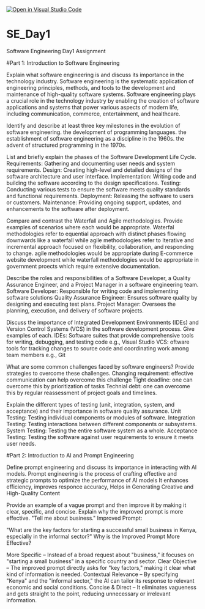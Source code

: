 [![Open in Visual Studio Code](https://classroom.github.com/assets/open-in-vscode-2e0aaae1b6195c2367325f4f02e2d04e9abb55f0b24a779b69b11b9e10269abc.svg)](https://classroom.github.com/online_ide?assignment_repo_id=18417839&assignment_repo_type=AssignmentRepo)
# SE_Day1
Software Engineering Day1 Assignment

#Part 1: Introduction to Software Engineering

Explain what software engineering is and discuss its importance in the technology industry.
Software engineering is the systematic application of engineering principles, methods, and tools to the development and maintenance of high-quality software systems.
Software engineering plays a crucial role in the technology industry by enabling the creation of software applications and systems that power various aspects of modern life, including communication, commerce, entertainment, and healthcare.

Identify and describe at least three key milestones in the evolution of software engineering.
the development of programming languages.
the establishment of software engineering as a discipline in the 1960s.
the advent of structured programming in the 1970s.

List and briefly explain the phases of the Software Development Life Cycle.
Requirements: Gathering and documenting user needs and system requirements.
Design: Creating high-level and detailed designs of the software architecture and user interface.
Implementation: Writing code and building the software according to the design specifications.
Testing: Conducting various tests to ensure the software meets quality standards and functional requirements.
Deployment: Releasing the software to users or customers.
Maintenance: Providing ongoing support, updates, and enhancements to the software after deployment.


Compare and contrast the Waterfall and Agile methodologies. Provide examples of scenarios where each would be appropriate.
Waterfal methodologies refer to equential approach with distinct phases flowing downwards like a waterfall while agile methodologies refer to Iterative and incremental approach focused on flexibility, collaboration, and responding to change. agile methodologies would be appropriate during E-commerce website development while waterfall methodologies would be appropriate in government proects which require extensive documentation.

Describe the roles and responsibilities of a Software Developer, a Quality Assurance Engineer, and a Project Manager in a software engineering team.
Software Developer: Responsible for writing code and implementing software solutions
Quality Assurance Engineer: Ensures software quality by designing and executing test plans.
Project Manager: Oversees the planning, execution, and delivery of software projects.

Discuss the importance of Integrated Development Environments (IDEs) and Version Control Systems (VCS) in the software development process. Give examples of each.
IDEs: Software suites that provide comprehensive tools for writing, debugging, and testing code e.g., Visual Studio
VCS: oftware tools for tracking changes to source code and coordinating work among team members e.g., Git

What are some common challenges faced by software engineers? Provide strategies to overcome these challenges.
Changing requirement: effective communication can help overcome this challenge
Tight deadline: one can overcome this by prioritization of tasks
Technial debt: one can overcome this by regular reassessment of project goals and timelines.

Explain the different types of testing (unit, integration, system, and acceptance) and their importance in software quality assurance.
Unit Testing: Testing individual components or modules of software.
Integration Testing: Testing interactions between different components or subsystems.
System Testing: Testing the entire software system as a whole.
Acceptance Testing: Testing the software against user requirements to ensure it meets user needs.

#Part 2: Introduction to AI and Prompt Engineering


Define prompt engineering and discuss its importance in interacting with AI models.
Prompt engineering is the process of crafting effective and strategic prompts to optimize the performance of AI models
It enhances efficiency, improves responce accuracy, Helps in Generating Creative and High-Quality Content

Provide an example of a vague prompt and then improve it by making it clear, specific, and concise. Explain why the improved prompt is more effective.
"Tell me about business."
Improved Prompt:

"What are the key factors for starting a successful small business in Kenya, especially in the informal sector?"
Why is the Improved Prompt More Effective?

More Specific – Instead of a broad request about "business," it focuses on "starting a small business" in a specific country and sector.
Clear Objective – The improved prompt directly asks for "key factors," making it clear what kind of information is needed.
Contextual Relevance – By specifying "Kenya" and the "informal sector," the AI can tailor its response to relevant economic and social conditions.
Concise & Direct – It eliminates vagueness and gets straight to the point, reducing unnecessary or irrelevant information.
    
